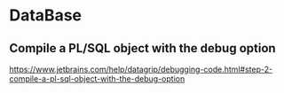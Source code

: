 # DataBase

## Compile a PL/SQL object with the debug option
https://www.jetbrains.com/help/datagrip/debugging-code.html#step-2-compile-a-pl-sql-object-with-the-debug-option
